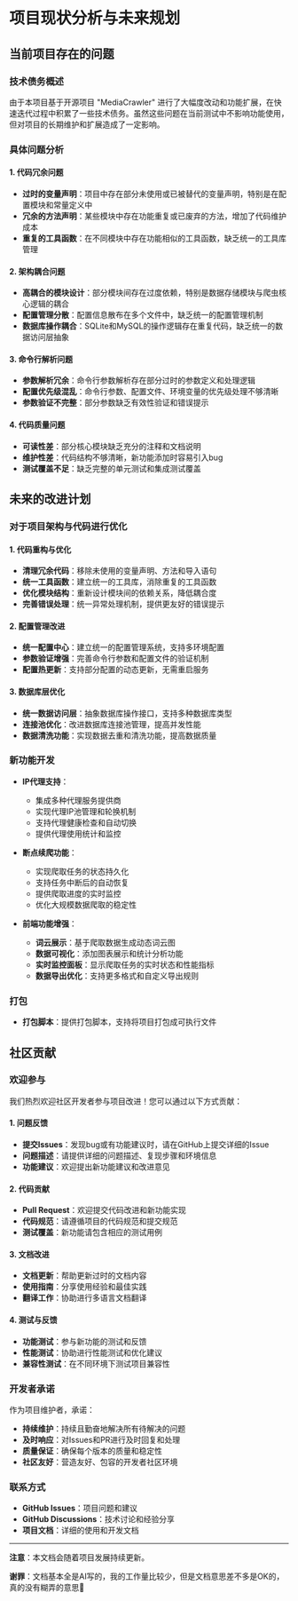 # 项目现状分析与未来规划

## 当前项目存在的问题

### 技术债务概述

由于本项目基于开源项目 "MediaCrawler" 进行了大幅度改动和功能扩展，在快速迭代过程中积累了一些技术债务。虽然这些问题在当前测试中不影响功能使用，但对项目的长期维护和扩展造成了一定影响。

### 具体问题分析

#### 1. 代码冗余问题

- **过时的变量声明**：项目中存在部分未使用或已被替代的变量声明，特别是在配置模块和常量定义中
- **冗余的方法声明**：某些模块中存在功能重复或已废弃的方法，增加了代码维护成本
- **重复的工具函数**：在不同模块中存在功能相似的工具函数，缺乏统一的工具库管理

#### 2. 架构耦合问题

- **高耦合的模块设计**：部分模块间存在过度依赖，特别是数据存储模块与爬虫核心逻辑的耦合
- **配置管理分散**：配置信息散布在多个文件中，缺乏统一的配置管理机制
- **数据库操作耦合**：SQLite和MySQL的操作逻辑存在重复代码，缺乏统一的数据访问层抽象

#### 3. 命令行解析问题

- **参数解析冗余**：命令行参数解析存在部分过时的参数定义和处理逻辑
- **配置优先级混乱**：命令行参数、配置文件、环境变量的优先级处理不够清晰
- **参数验证不完整**：部分参数缺乏有效性验证和错误提示

#### 4. 代码质量问题

- **可读性差**：部分核心模块缺乏充分的注释和文档说明
- **维护性差**：代码结构不够清晰，新功能添加时容易引入bug
- **测试覆盖不足**：缺乏完整的单元测试和集成测试覆盖

## 未来的改进计划

### 对于项目架构与代码进行优化

#### 1. 代码重构与优化

- **清理冗余代码**：移除未使用的变量声明、方法和导入语句
- **统一工具函数**：建立统一的工具库，消除重复的工具函数
- **优化模块结构**：重新设计模块间的依赖关系，降低耦合度
- **完善错误处理**：统一异常处理机制，提供更友好的错误提示

#### 2. 配置管理改进

- **统一配置中心**：建立统一的配置管理系统，支持多环境配置
- **参数验证增强**：完善命令行参数和配置文件的验证机制
- **配置热更新**：支持部分配置的动态更新，无需重启服务

#### 3. 数据库层优化

- **统一数据访问层**：抽象数据库操作接口，支持多种数据库类型
- **连接池优化**：改进数据库连接池管理，提高并发性能
- **数据清洗功能**：实现数据去重和清洗功能，提高数据质量

### 新功能开发

- **IP代理支持**：
  - 集成多种代理服务提供商
  - 实现代理IP池管理和轮换机制
  - 支持代理健康检查和自动切换
  - 提供代理使用统计和监控

- **断点续爬功能**：
  - 实现爬取任务的状态持久化
  - 支持任务中断后的自动恢复
  - 提供爬取进度的实时监控
  - 优化大规模数据爬取的稳定性

- **前端功能增强**：
  - **词云展示**：基于爬取数据生成动态词云图
  - **数据可视化**：添加图表展示和统计分析功能
  - **实时监控面板**：显示爬取任务的实时状态和性能指标
  - **数据导出优化**：支持更多格式和自定义导出规则
### 打包
- **打包脚本**：提供打包脚本，支持将项目打包成可执行文件

## 社区贡献

### 欢迎参与

我们热烈欢迎社区开发者参与项目改进！您可以通过以下方式贡献：

#### 1. 问题反馈

- **提交Issues**：发现bug或有功能建议时，请在GitHub上提交详细的Issue
- **问题描述**：请提供详细的问题描述、复现步骤和环境信息
- **功能建议**：欢迎提出新功能建议和改进意见

#### 2. 代码贡献

- **Pull Request**：欢迎提交代码改进和新功能实现
- **代码规范**：请遵循项目的代码规范和提交规范
- **测试覆盖**：新功能请包含相应的测试用例

#### 3. 文档改进

- **文档更新**：帮助更新过时的文档内容
- **使用指南**：分享使用经验和最佳实践
- **翻译工作**：协助进行多语言文档翻译

#### 4. 测试与反馈

- **功能测试**：参与新功能的测试和反馈
- **性能测试**：协助进行性能测试和优化建议
- **兼容性测试**：在不同环境下测试项目兼容性

### 开发者承诺

作为项目维护者，承诺：

- **持续维护**：持续且勤奋地解决所有待解决的问题
- **及时响应**：对Issues和PR进行及时回复和处理
- **质量保证**：确保每个版本的质量和稳定性
- **社区友好**：营造友好、包容的开发者社区环境

### 联系方式

- **GitHub Issues**：项目问题和建议
- **GitHub Discussions**：技术讨论和经验分享
- **项目文档**：详细的使用和开发文档

---

**注意**：本文档会随着项目发展持续更新。

**谢罪**：文档基本全是AI写的，我的工作量比较少，但是文档意思差不多是OK的，真的没有糊弄的意思🥺
